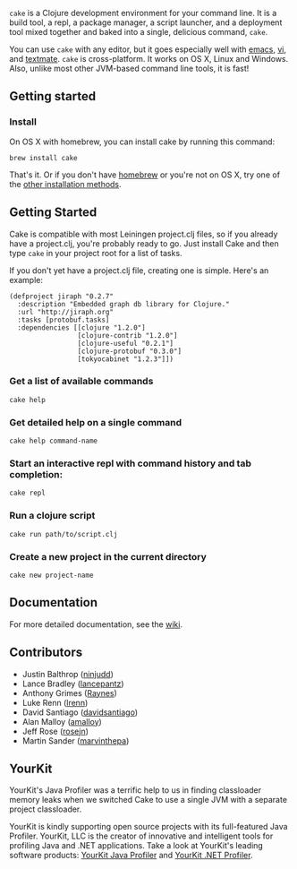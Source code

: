 `cake` is a Clojure development environment for your command line. It is a build tool, a repl, a
package manager, a script launcher, and a deployment tool mixed together and baked into a single,
delicious command, `cake`.

You can use `cake` with any editor, but it goes especially well with [emacs](http://github.com/flatland/cake/wiki/emacs),
[vi](http://github.com/flatland/cake/wiki/vi), and [textmate](http://github.com/flatland/cake/wiki/textmate).
`cake` is cross-platform. It works on OS X, Linux and Windows. Also, unlike most other JVM-based
command line tools, it is fast!

## Getting started

### Install

On OS X with homebrew, you can install cake by running this command:

    brew install cake

That's it. Or if you don't have [homebrew](http://mxcl.github.com/homebrew/) or you're not on OS X, 
try one of the [other installation methods](https://github.com/flatland/cake/wiki/install).

## Getting Started

Cake is compatible with most Leiningen project.clj files, so if you already have a project.clj,
you're probably ready to go. Just install Cake and then type `cake` in your project root for a list
of tasks.

If you don't yet have a project.clj file, creating one is simple. Here's an example:

    (defproject jiraph "0.2.7"
      :description "Embedded graph db library for Clojure."
      :url "http://jiraph.org"
      :tasks [protobuf.tasks]
      :dependencies [[clojure "1.2.0"]
                     [clojure-contrib "1.2.0"]
                     [clojure-useful "0.2.1"]
                     [clojure-protobuf "0.3.0"]
                     [tokyocabinet "1.2.3"]])

### Get a list of available commands

    cake help

### Get detailed help on a single command

    cake help command-name

### Start an interactive repl with command history and tab completion:

    cake repl

### Run a clojure script

    cake run path/to/script.clj

### Create a new project in the current directory

    cake new project-name

## Documentation

For more detailed documentation, see the [wiki](https://github.com/flatland/cake/wiki).

## Contributors

- Justin Balthrop ([ninjudd](https://github.com/ninjudd))
- Lance Bradley ([lancepantz](https://github.com/lancepantz))
- Anthony Grimes ([Raynes](https://github.com/Raynes))
- Luke Renn ([lrenn](https://github.com/lrenn))
- David Santiago ([davidsantiago](https://github.com/davidsantiago))
- Alan Malloy ([amalloy](https://github.com/amalloy))
- Jeff Rose ([rosejn](https://github.com/rosejn))
- Martin Sander ([marvinthepa](https://github.com/marvinthepa))

## YourKit

YourKit's Java Profiler was a terrific help to us in finding classloader memory leaks when we
switched Cake to use a single JVM with a separate project classloader.

YourKit is kindly supporting open source projects with its full-featured Java Profiler.
YourKit, LLC is the creator of innovative and intelligent tools for profiling
Java and .NET applications. Take a look at YourKit's leading software products:
[YourKit Java Profiler](http://www.yourkit.com/java/profiler/index.jsp) and
[YourKit .NET Profiler](http://www.yourkit.com/.net/profiler/index.jsp).
